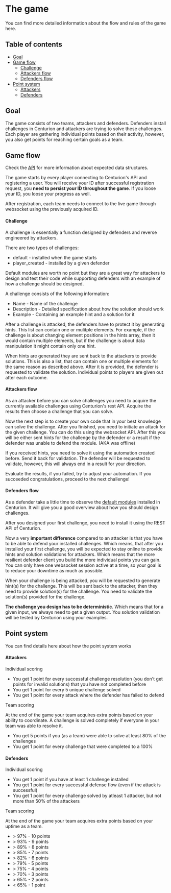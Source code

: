# The game

You can find more detailed information about the flow and rules of the game here.

## Table of contents

* [Goal](#goal)
* [Game flow](#game-flow)
  * [Challenge](#challenge)
  * [Attackers flow](#attackers-flow)
  * [Defenders flow](#defenders-flow)
* [Point system](#point-system)
  * [Attackers](#attackers)
  * [Defenders](#defenders)

## Goal

The game consists of two teams, attackers and defenders. Defenders install challenges in Centurion and attackers are trying to solve these challenges. Each player are gathering individual points based on their activity, however, you also get points for reaching certain goals as a team.

## Game flow

Check the [API](./api.md) for more information about expected data structures.

The game starts by every player connecting to Centurion's API and registering a user. You will receive your ID after successful registration request, you **need to persist your ID throughout the game**. If you loose your ID, you loose your progress as well.

After registration, each team needs to connect to the live game through websocket using the previously acquired ID. 

#### Challenge

A challenge is essentially a function designed by defenders and reverse engineered by attackers.

There are two types of challenges:
* default - installed when the game starts
* player_created - installed by a given defender

Default modules are worth no point but they are a great way for attackers to design and test their code while supporting defenders with an example of how a challenge should be designed.

A challenge consists of the following information:

* Name - Name of the challenge
* Description - Detailed specification about how the solution should work
* Example - Containing an example hint and a solution for it

After a challenge is attacked, the defenders have to protect it by generating hints. This list can contain one or mulitple elements. For example, if the challenge is about changing element positions in the hints array, then it would contain multiple elements, but if the challenge is about data manipulation it might contain only one hint.

When hints are generated they are sent back to the attackers to provide solutions. This is also a list, that can contain one or multiple elements for the same reason as described above. After it is provided, the defender is requested to validate the solution. Individual points to players are given out after each outcome.

#### Attackers flow

As an attacker before you can solve challenges you need to acquire the currently available challenges using Centurion's rest API. Acquire the results then choose a challenge that you can solve.

Now the next step is to create your own code that in your best knowledge can solve the challenge. After you finished, you need to initiate an attack for the given challenge. You can do this using the websocket API. After this you will be either sent hints for the challenge by the defender or a result if the defender was unable to defend the module. (AKA was offline)

If you received hints, you need to solve it using the automation created before. Send it back for validation. The defender will be requested to validate, however, this will always end in a result for your direction.

Evaluate the results, if you failed, try to adjust your automation. If you succeeded congratulations, proceed to the next challenge!

#### Defenders flow

As a defender take a little time to observe the [default modules](../core/challenge/default.go) installed in Centurion. It will give you a good overview about how you should design challenges.

After you designed your first challenge, you need to install it using the REST API of Centurion.

Now a very **important difference** compared to an attacker is that you have to be able to defend your installed challenges. Which means, that after you installed your first challenge, you will be expected to stay online to provide hints and solution validations for attackers. Which means that the more resilient defender client you build the more individual points you can gain. You can only have one websocket session active at a time, so your goal is to reduce your downtime as much as possible.

When your challenge is being attacked, you will be requested to generate hint(s) for the challenge. This will be sent back to the attacker, then they need to provide solution(s) for the challenge. You need to validate the solution(s) provided for the challenge.

**The challenge you design has to be deterministic**. Which means that for a given input, we always need to get a given output. You solution validation will be tested by Centurion using your examples.


## Point system

You can find details here about how the point system works

#### Attackers

Individual scoring
* You get 1 point for every successful challenge resolution (you don't get points for invalid solutions) that you have not completed before
* You get 1 point for every 5 unique challenge solved
* You get 1 point for every attack where the defender has failed to defend

Team scoring

At the end of the game your team acquires extra points based on your ability to coordinate. A challenge is solved completely if everyone in your team was able to resolve it.
* You get 5 points if you (as a team) were able to solve at least 80% of the challenges
* You get 1 point for every challenge that were completed to a 100%

#### Defenders

Individual scoring
* You get 1 point if you have at least 1 challenge installed
* You get 1 point for every successful defense flow (even if the attack is successful)
* You get 1 point for every challenge solved by atleast 1 attacker, but not more than 50% of the attackers

Team scoring

At the end of the game your team acquires extra points based on your uptime as a team.
* \> 97% - 10 points
* \> 93% - 9 points
* \> 89% - 8 points
* \> 85% - 7 points
* \> 82% - 6 points
* \> 79% - 5 points
* \> 75% - 4 points
* \> 70% - 3 points
* \> 65% - 2 points
* < 65% - 1 point
